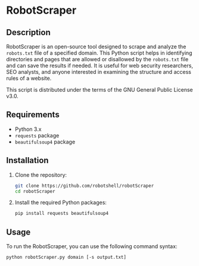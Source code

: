 # RobotScraper

## Description

RobotScraper is an open-source tool designed to scrape and analyze the `robots.txt` file of a specified domain. This Python script helps in identifying directories and pages that are allowed or disallowed by the `robots.txt` file and can save the results if needed. It is useful for web security researchers, SEO analysts, and anyone interested in examining the structure and access rules of a website.

This script is distributed under the terms of the GNU General Public License v3.0.

## Requirements

- Python 3.x
- `requests` package
- `beautifulsoup4` package

## Installation

1. Clone the repository:
    ```sh
    git clone https://github.com/robotshell/robotScraper
    cd robotScraper
    ```

2. Install the required Python packages:
    ```sh
    pip install requests beautifulsoup4
    ```

## Usage

To run the RobotScraper, you can use the following command syntax:

```sh
python robotScraper.py domain [-s output.txt]
